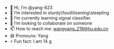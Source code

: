 - 👋 Hi, I’m @yang-623
- 👀 I’m interested in sturdy\food\lisening\sleepling
- 🌱 I’m currently learning signal classifier
- 💞️ I’m looking to collaborate on someone 
- 📫 How to reach me: wangyang_219@tju.edu.cn
- 😄 Pronouns: Yang
- ⚡ Fun fact: I am 14 g 
<!---
yang-623/yang-623 is a ✨ special ✨ repository because its `README.md` (this file) appears on your GitHub profile.
You can click the Preview link to take a look at your changes.
--->

